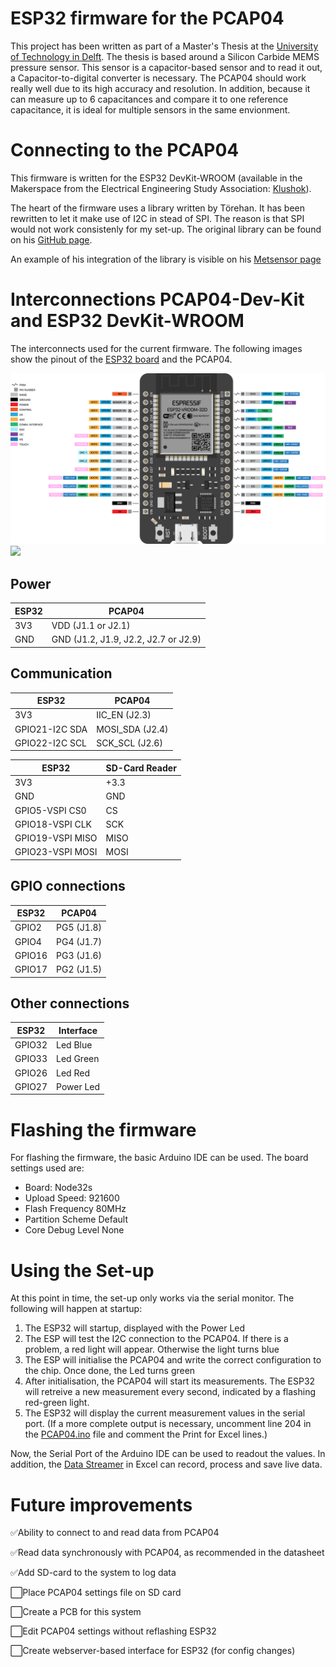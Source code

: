 # ESP32 firmware for the PCAP04
This project has been written as part of a Master's Thesis at the [University of Technology in Delft](https://www.tudelft.nl/). The thesis is based around a Silicon Carbide MEMS pressure sensor. This sensor is a capacitor-based sensor and to read it out, a Capacitor-to-digital converter is necessary. The PCAP04 should work really well due to its high accuracy and resolution. In addition, because it can measure up to 6 capacitances and compare it to one reference capacitance, it is ideal for multiple sensors in the same envionment.

# Connecting to the PCAP04
This firmware is written for the ESP32 DevKit-WROOM (available in the Makerspace from the Electrical Engineering Study Association: [Klushok](https://klushok.etv.tudelft.nl/)).

The heart of the firmware uses a library written by Törehan. It has been rewritten to let it make use of I2C in stead of SPI. The reason is that SPI would not work consistenly for my set-up.
The original library can be found on his [GitHub page](https://github.com/torehan/pcap04-arduino).

An example of his integration of the library is visible on his [Metsensor page](https://github.com/torehan/metsensor-pio)


# Interconnections PCAP04-Dev-Kit and ESP32 DevKit-WROOM
The interconnects used for the current firmware. The following images show the pinout of the [ESP32 board](https://raw.githubusercontent.com/AchimPieters/esp32-homekit-camera/master/Images/ESP32-30PIN-DEVBOARD.png) and the PCAP04.

![](/Documents/ESP32-30PIN-DEVBOARD.png)
![](/Documents/PCAP04%20Pinout.png)
## Power
| ESP32         |  PCAP04   |
|---------------|-----------|
|   3V3         |   VDD (J1.1 or J2.1)    |
|   GND         |   GND (J1.2, J1.9, J2.2, J2.7 or J2.9)   |

## Communication
| ESP32         |  PCAP04           |
|---------------|-------------------|
|   3V3         |   IIC_EN (J2.3)   |
|GPIO21-I2C SDA |   MOSI_SDA (J2.4) |
|GPIO22-I2C SCL |   SCK_SCL (J2.6)  |

| ESP32          |  SD-Card Reader   |
|----------------|-------------------|
|   3V3          |   +3.3            |
|   GND          |   GND             |
|GPIO5-VSPI CS0  |   CS              |
|GPIO18-VSPI CLK |   SCK             |
|GPIO19-VSPI MISO|  MISO             |
|GPIO23-VSPI MOSI|  MOSI             |

## GPIO connections
| ESP32         |  PCAP04           |
|---------------|-------------------|
|   GPIO2       |  PG5 (J1.8)       |
|   GPIO4       |   PG4 (J1.7)      |
|   GPIO16      |   PG3 (J1.6)      |
|   GPIO17      |   PG2 (J1.5)      |

## Other connections
| ESP32         |  Interface        |
|---------------|-------------------|
|   GPIO32      |      Led Blue     |
|   GPIO33      |      Led Green    |
|   GPIO26      |      Led Red      |
|   GPIO27      |      Power Led    |

# Flashing the firmware
For flashing the firmware, the basic Arduino IDE can be used. The board settings used are:
- Board:            Node32s
- Upload Speed:     921600
- Flash Frequency   80MHz
- Partition Scheme  Default
- Core Debug Level  None

# Using the Set-up
At this point in time, the set-up only works via the serial monitor. The following will happen at startup:
1. The ESP32 will startup, displayed with the Power Led
2. The ESP will test the I2C connection to the PCAP04. If there is a problem, a red light will appear. Otherwise the light turns blue
3. The ESP will initialise the PCAP04 and write the correct configuration to the chip. Once done, the Led turns green
4. After initialisation, the PCAP04 will start its measurements. The ESP32 will retreive a new measurement every second, indicated by a flashing red-green light.
5. The ESP32 will display the current measurement values in the serial port. (If a more complete output is necessary, uncomment line 204 in the [PCAP04.ino](https://github.com/tomsalden/PCAP04/blob/main/PCAP04.ino#L192) file and comment the Print for Excel lines.)

Now, the Serial Port of the Arduino IDE can be used to readout the values.
In addition, the [Data Streamer](https://support.microsoft.com/nl-nl/office/wat-is-data-streamer-1d52ffce-261c-4d7b-8017-89e8ee2b806f) in Excel can record, process and save live data.

# Future improvements
✅Ability to connect to and read data from PCAP04

✅Read data synchronously with PCAP04, as recommended in the datasheet

✅Add SD-card to the system to log data

⬜Place PCAP04 settings file on SD card

⬜️Create a PCB for this system

⬜️Edit PCAP04 settings without reflashing ESP32

⬜️Create webserver-based interface for ESP32 (for config changes)